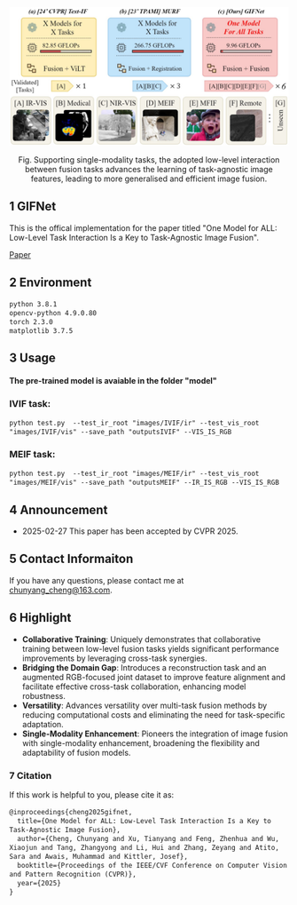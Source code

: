 

<div align="center">
  <img src="images/fig1_11_22.jpg" width="700px" />
  <p>Fig. Supporting single-modality tasks, the adopted low-level interaction between fusion tasks advances the learning of task-agnostic image features, leading to more generalised and efficient image fusion. </p>
</div>

## 1 GIFNet
This is the offical implementation for the paper titled "One Model for ALL: Low-Level Task Interaction Is a Key to Task-Agnostic Image Fusion".

[Paper](https://arxiv.org/abs/2502.19854)

## 2 Environment
```
python 3.8.1
opencv-python 4.9.0.80
torch 2.3.0
matplotlib 3.7.5
```

## 3 Usage

#### The pre-trained model is avaiable in the folder "model"

### IVIF task:

```
python test.py  --test_ir_root "images/IVIF/ir" --test_vis_root "images/IVIF/vis" --save_path "outputsIVIF" --VIS_IS_RGB 
```

### MEIF task:

```
python test.py  --test_ir_root "images/MEIF/ir" --test_vis_root "images/MEIF/vis" --save_path "outputsMEIF" --IR_IS_RGB --VIS_IS_RGB 
```

## 4 Announcement
- 2025-02-27 This paper has been accepted by CVPR 2025.

## 5 Contact Informaiton
If you have any questions, please contact me at <chunyang_cheng@163.com>.

## 6 Highlight

- **Collaborative Training**: Uniquely demonstrates that collaborative training between low-level fusion tasks yields significant performance improvements by leveraging cross-task synergies.
- **Bridging the Domain Gap**: Introduces a reconstruction task and an augmented RGB-focused joint dataset to improve feature alignment and facilitate effective cross-task collaboration, enhancing model robustness.
- **Versatility**: Advances versatility over multi-task fusion methods by reducing computational costs and eliminating the need for task-specific adaptation.
- **Single-Modality Enhancement**: Pioneers the integration of image fusion with single-modality enhancement, broadening the flexibility and adaptability of fusion models.

### 7 Citation
If this work is helpful to you, please cite it as:
```
@inproceedings{cheng2025gifnet,
  title={One Model for ALL: Low-Level Task Interaction Is a Key to Task-Agnostic Image Fusion},
  author={Cheng, Chunyang and Xu, Tianyang and Feng, Zhenhua and Wu, Xiaojun and Tang, Zhangyong and Li, Hui and Zhang, Zeyang and Atito, Sara and Awais, Muhammad and Kittler, Josef},
  booktitle={Proceedings of the IEEE/CVF Conference on Computer Vision and Pattern Recognition (CVPR)},
  year={2025}
}
```
